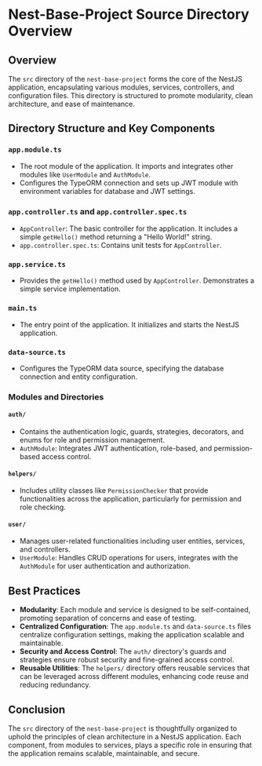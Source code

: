 # Nest-Base-Project Source Directory Overview

## Overview

The `src` directory of the `nest-base-project` forms the core of the NestJS application, encapsulating various modules, services, controllers, and configuration files. This directory is structured to promote modularity, clean architecture, and ease of maintenance.

## Directory Structure and Key Components

### `app.module.ts`

- The root module of the application. It imports and integrates other modules like `UserModule` and `AuthModule`.
- Configures the TypeORM connection and sets up JWT module with environment variables for database and JWT settings.

### `app.controller.ts` and `app.controller.spec.ts`

- `AppController`: The basic controller for the application. It includes a simple `getHello()` method returning a "Hello World!" string.
- `app.controller.spec.ts`: Contains unit tests for `AppController`.

### `app.service.ts`

- Provides the `getHello()` method used by `AppController`. Demonstrates a simple service implementation.

### `main.ts`

- The entry point of the application. It initializes and starts the NestJS application.

### `data-source.ts`

- Configures the TypeORM data source, specifying the database connection and entity configuration.

### Modules and Directories

#### `auth/`

- Contains the authentication logic, guards, strategies, decorators, and enums for role and permission management.
- `AuthModule`: Integrates JWT authentication, role-based, and permission-based access control.

#### `helpers/`

- Includes utility classes like `PermissionChecker` that provide functionalities across the application, particularly for permission and role checking.

#### `user/`

- Manages user-related functionalities including user entities, services, and controllers.
- `UserModule`: Handles CRUD operations for users, integrates with the `AuthModule` for user authentication and authorization.

## Best Practices

- **Modularity**: Each module and service is designed to be self-contained, promoting separation of concerns and ease of testing.
- **Centralized Configuration**: The `app.module.ts` and `data-source.ts` files centralize configuration settings, making the application scalable and maintainable.
- **Security and Access Control**: The `auth/` directory's guards and strategies ensure robust security and fine-grained access control.
- **Reusable Utilities**: The `helpers/` directory offers reusable services that can be leveraged across different modules, enhancing code reuse and reducing redundancy.

## Conclusion

The `src` directory of the `nest-base-project` is thoughtfully organized to uphold the principles of clean architecture in a NestJS application. Each component, from modules to services, plays a specific role in ensuring that the application remains scalable, maintainable, and secure.
